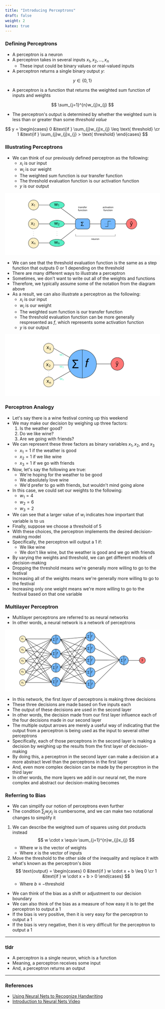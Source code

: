 ```yaml
---
title: "Introducing Perceptrons"
draft: false
weight: 2
katex: true
---
```


### Defining Perceptrons
- A perceptron is a neuron
- A perceptron takes in several inputs $x_{1}, x_{2}, ..., x_{n}$
	- These input could be binary values or real-valued inputs
- A perceptron returns a single binary output $y$:

$$ y \in \lbrace 0,1 \rbrace $$

- A perceptron is a function that returns the weighted sum function of inputs and weights

$$ \sum_{j=1}^{n}w_{j}x_{j} $$

- The perceptron's output is determined by whether the weighted sum is less than or greater than some *threshold value*

$$ y = \begin{cases} 0 &\text{if } \sum_{j}w_{j}x_{j} \leq \text{ threshold} \cr 1 &\text{if } \sum_{j}w_{j}x_{j} > \text{ threshold} \end{cases} $$

### Illustrating Perceptrons
- We can think of our previously defined perceptron as the following:
	- $x_{i}$ is our input
	- $w_{i}$ is our weight
	- The weighted sum function is our transfer function
	- The threshold evaluation function is our activation function
	- $y$ is our output

![perceptron](../../../img/perceptron.svg)

- We can see that the threshold evaluation function is the same as a step function that outputs 0 or 1 depending on the threshold
- There are many different ways to illustrate a perceptron
- Sometimes, we don't want to write out all of the weights and functions
- Therefore, we typically assume some of the notation from the diagram above
- As a result, we can also illustrate a perceptron as the following:
	- $x_{i}$ is our input
	- $w_{i}$ is our weight
	- The weighted sum function is our transfer function
	- The threshold evaluation function can be more generally respresented as $f$, which represents some activation function
	- $y$ is our output

![neuron](../../../img/neuron.svg)

### Perceptron Analogy 
- Let's say there is a wine festival coming up this weekend
- We may make our decision by weighing up three factors:
	1. Is the weather good?
	2. Do we like wine?
	3. Are we going with friends?
- We can represent these three factors as binary variables $x_{1}, x_{2},$ and $x_{3}$
	- $x_{1} = 1$ if the weather is good
	- $x_{2} = 1$ if we like wine
	- $x_{3} = 1$ if we go with friends
- Now, let's say the following are true:
	- We're hoping for the weather to be good
	- We absolutely love wine
	- We'd prefer to go with friends, but wouldn't mind going alone
- In this case, we could set our weights to the following:
	- $w_{1} = 4$
	- $w_{2} = 6$
	- $w_{3} = 2$
- We can see that a larger value of $w_{i}$ indicates how important that variable is to us
- Finally, suppose we choose a threshold of 5
- With these choices, the perceptron implements the desired decision-making model
- Specifically, the perceptron will output a 1 if:
	- We like wine
	- We don't like wine, but the weather is good and we go with friends
- By varying the weights and threshold, we can get different models of decision-making
- Dropping the threshold means we're generally more willing to go to the festival
- Increasing all of the weights means we're generally more willing to go to the festival
- Increasing only one weight means we're more willing to go to the festival based on that one variable

### Multilayer Perceptron
- Multilayer perceptrons are referred to as neural networks
- In other words, a neural network is a network of perceptrons

![NeuralNetwork](../../../img/neuralnet.svg)

- In this network, the first *layer* of perceptrons is making three decisions
- These three decisions are made based on five inputs each
- The output of these decisions are used in the second layer
- In other words, the decision made from our first layer influence each of the four decisions made in our second layer
- The multiple output arrows are merely a useful way of indicating that the output from a perceptron is being used as the input to several other perceptrons
- Specifically, each of those perceptrons in the second layer is making a decision by weighing up the results from the first layer of decision-making
- By doing this, a perceptron in the second layer can make a decision at a more abstract level than the perceptrons in the first layer
- And, even more complex decision can be made by the perceptron in the third layer
- In other words, the more layers we add in our neural net, the more complex and abstract our decision-making becomes

### Referring to Bias
- We can simplify our notion of perceptrons even further
- The condition $\sum_{j}w_{j}x_{j}$ is cumbersome, and we can make two notational changes to simplify it
1. We can describe the weighted sum of squares using dot products instead
	$$ w \cdot x \equiv \sum_{j=1}^{n}w_{j}x_{j} $$
	- Where $w$ is the vector of weights
	- Where $x$ is the vector of inputs
2. Move the threshold to the other side of the inequality and replace it with what's known as the perceptron's *bias*
	$$ \text{output} = \begin{cases} 0 &\text{if } w \cdot x + b \leq 0 \cr 1 &\text{if } w \cdot x + b > 0 \end{cases} $$
	- Where $b \equiv -\text{threshold}$
- We can think of the bias as a shift or adjustment to our decision boundary
- We can also think of the bias as a measure of how easy it is to get the perceptron to output a $1$
- If the bias is very positive, then it is very easy for the perceptron to output a $1$
- If the bias is very negative, then it is very difficult for the perceptron to output a $1$

---

### tldr
- A perceptron is a single neuron, which is a function
- Meaning, a perceptron receives some input
- And, a perceptron returns an output

---

### References
- [Using Neural Nets to Recognize Handwriting](http://neuralnetworksanddeeplearning.com/chap1.html)
- [Introduction to Neural Nets Video](https://www.youtube.com/watch?v=aircAruvnKk&t=108s)
